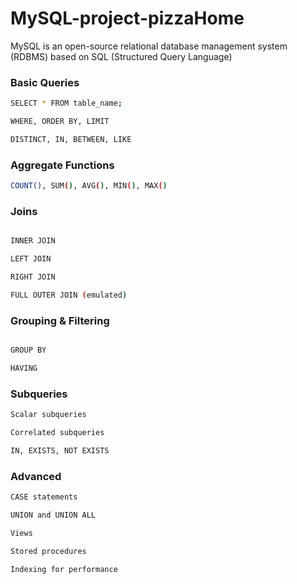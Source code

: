 # MySQL-project-pizzaHome
MySQL is an open-source relational database management system (RDBMS) based on SQL (Structured Query Language)

### Basic Queries
```bash
SELECT * FROM table_name;

WHERE, ORDER BY, LIMIT

DISTINCT, IN, BETWEEN, LIKE

```
### Aggregate Functions
```bash
COUNT(), SUM(), AVG(), MIN(), MAX()

```

### Joins
```bash

INNER JOIN

LEFT JOIN

RIGHT JOIN

FULL OUTER JOIN (emulated)

```

### Grouping & Filtering
```bash

GROUP BY

HAVING
```
### Subqueries
```bash
Scalar subqueries

Correlated subqueries

IN, EXISTS, NOT EXISTS
```

### Advanced
```bash
CASE statements

UNION and UNION ALL

Views

Stored procedures

Indexing for performance
```
